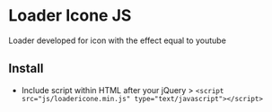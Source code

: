 # Loader Icone JS

Loader developed for icon with the effect equal to youtube

## Install

* Include script within HTML after your jQuery > `<script src="js/loadericone.min.js" type="text/javascript"></script>`
